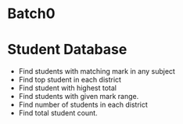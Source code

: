 Batch0
======

Student Database
==================

- Find students with matching mark in any subject
- Find top student in each district
- Find student with highest total
- Find students with given mark range.
- Find number of students in each district
- Find total student count.
